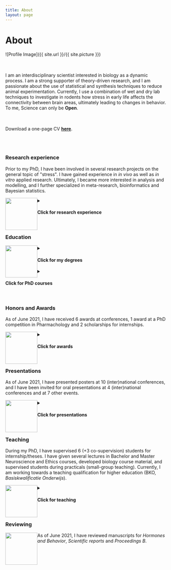 ```yaml
---
title: About
layout: page
---
```

<h1>About </h1>

![Profile Image]({{ site.url }}/{{ site.picture }})


<br><br>
I am an interdisciplinary scientist interested in biology as a dynamic process. I am a strong supporter of theory-driven research, and I am passionate about the use of statistical and synthesis techniques to reduce animal experimentation. Currently, I use a combination of wet and dry lab techniques to investigate in rodents how stress in early life affects the connectivity between brain areas, ultimately leading to changes in behavior. To me, Science can only be **Open**. 

<br><br>
Download a one-page CV [**here**](assets/Bonapersona_CV_Feb2021_onePage.pdf).
 
<br><br>



<h3>Research experience</h3>

Prior to my PhD, I have been involved in several research projects on the general topic of "stress". I have gained experience in *in vivo* as well as *in vitro* applied research. Ultimately, I became more interested in analysis and modelling, and I further specialized in meta-research, bioinformatics and Bayesian statistics.

<img src="{{site.url}}/assets/images/research.svg" width="100" height="100" style="float: left;" >
<details>
    <summary><h4>Click for research experience</h4></summary>
    
|  Position | Supervisor | Affiliation |  Brief description | When | 
|---------|---------|---------|---------|---------|
| PhD candidate | Prof. dr. Joëls & Prof. Hoijtink | UMC Utrecht Brain Center & Dept. Methodology & Statistics Utrecht University (NL) |  Combination of wet and dry lab techniques to give a global overview on the effects of stress on the brain | Sep 2017 - present | 
| Master Internship | Prof. dr. Walker | University of Edinburgh (UK) | In vitro and in vivo experiments to investigate glucocorticoids' delivery to tissues | Feb 2017 - July 2017 |
| Master Internship | Dr. Sarabdjitsingh (lab Joëls) | Brain Center Rudolf Magnus (NL) | Stress receptors and HPA axis reactivity in rodent model | Nov 2015 - Nov 2016 |
| Bachelor thesis | Dr. de Graaff | Wilhelmina Kinderziekenhuis (NL) | Music intervention to prevent emergence delirium in children after anaesthesia | July 2014 - May 2015 |
| Bachelor Internship | Dr. van Campen (lab Joëls) | Brain Center Rudolf Magnus (NL) | Quantification with Neurolucida of neuronal spine density in a mouse model of epilepsy | Aug 2013 - March 2014 |
</details>

<br>
<h3>Education</h3>

<img src="{{site.url}}/assets/images/education.svg" width="100" height="100" style="float: left;" >

<details>
  <summary><h4>Click for my degrees</h4></summary>
    
    
|  Degree | University | Additional activities | Grade | When |
|---------|----------|----------|----------|----------|
| PhD candidate | UMC Utrecht Brain Center & Dept. Methodology & Statistics Utrecht University (NL) |  PhD representative (2017-present), PhD council (2018-2019) | | Sep 2017 - present | 
| Master Neuroscience and Cognition | Utrecht University (NL) |  Chief student Journal Neuroscience & Cognition (2015-2016), selected member Excellence Programme U/Select, Master students' representative (2015-2017) | cum laude | Sep 2015 - August 2017 | 
| Bachelor of Science (minor Psychology and Statistics) | University College Utrecht (Liberal Arts and Sciences, NL) |  Chair committee MusicCo (2013-2015) | cum laude | Sep 2012 - July 2017 |
| Diploma Piano performance | Conservatorium Alessandria (IT) | Also student at conservatorium Vicenza, musical institute 'Puccini' (Gallarate, IT), international academy 'Cortot' (IT), masterclasses at 'Santa Cecilia' (IT) and 'Braine l'Alleaud' (BE) | 9.5/10 | Sep 2006 - Feb 2016 |

</details>

<details>
    <summary><h4>Click for PhD courses</h4></summary>
  
  ##### In depth courses
  * Teaching Neuroscience (UMC Brain Center, 2021)
  * Advanced Omics for Life Sciences (CS&D, Nov 2020)
  * Individual participant data meta-analyses (Julius Center, June 2020)
  * Neurobiology of stress and resilience (NSAS, August 2018)
  * Writing reproducible code (UU, Dec 2019)
  * Systematic reviews and meta-analyses of preclinical animal studies (Radboud UMC, May 2019)
  * This thing called Science (Jan-Dec 2018)
    
  ##### Soft-skills courses
  * Analytic storytelling (Sep 2020)
  * InDesign (Nov 2020)
  * Science communication (May-June 2019)
  * Explore personal qualities (2020)
  * Personal competences (July 2019)
</details>

<br>
<h3>Honors and Awards</h3>

As of June 2021, I have received 6 awards at conferences, 1 award at a PhD competition in Pharmachology and 2 scholarships for internships. 

<img src="{{site.url}}/assets/images/awards.svg" width="100" height="100" style="float: left;" >
<details>
  <summary><h4>Click for awards</h4></summary>
    
    
|  Award | Where | When |
|---------|----------|----------|
| Best **oral presentation** | Translational Neuroscience Day (NL) | 2019 |
| Best **oral presentation** | ONWAR PhD symposium (NL) | 2019 |
| Best **poster** | Dutch Neuroscience Meeting (NL) | 2018 | 
| | | |
| 2nd prize | FIGON - PhD competition in pharmachology (NL) | 2019 | 
| | | |
| **Travel** grant | S4 - Small Sample Size Solutions (NL, *postponed*) | 2020 | 
| **Travel** grant | ECNP - European College of Neuropsychopharmachology (FR, *cancelled*) | 2020 | 
| **Travel** grant | EBBS - European Brain Behaviour Society (CZ) | 2019 | 
| | | |
| scholarships | For master internships (cumulative, 4500e) | 2019 | 
   
</details>

<br>
<h3>Presentations</h3>

As of June 2021, I have presented posters at 10 (inter)national conferences, and I have been invited for oral presentations at 4 (inter)national conferences and at 7 other events.

<img src="{{site.url}}/assets/images/presentations.svg" width="100" height="100" style="float: left;" >
<details>
  <summary><h4>Click for presentations</h4></summary>
    
|  What | Where | When | 
|---------|----------|----------|
| Presentation conference *invite* | ASK MARIAN WHERE (NL) | 2021 | 
| Presentation conference *invite* | Open Science Symposium Utrecht (NL) | 2020 | 
| Presentation conference *invite* | Dutch Neuroscience Meeting (NL) | 2019 | 
| Presentation conference *invite* | Open Science Symposium Utrecht (NL) | 2020 | 
| | | | 
| Presentation *invite* | Social Lab (NL) | 2021 | 
| Presentation *invite* | Laboratory Animal Workers Meeting (UMC, NL) | 2021 | 
| Presentation *invite* | SYRCLE (NL) | 2021 | 
| Presentation *invite* | CID Spotlight (ADD LINK) (NL) | 2020 | 
| Presentation *invite* | Lucassen Lab (NL) | 2019 | 
| Presentation *invite* | Kemner Lab (NL) | 2018 | 
| | | | 
| Poster | Equator (DE) | 2020 | 
| Poster | Winter Stress conference (DE) | 2019 | 
| Poster | FENS Forum (DE) | 2016-2018 | 
| Poster | Dutch Neuroscience Meeting (NL) | 2016-2018 | 
| Poster | Science for Life (NL) | 2017 | 
| Poster | Translational Neuroscience Symposium (NL) | 2016 - 2017 | 
| Poster | Cardiovascular Symposium (UK) | 2017 | 
| | | |
| Masterclass | With Prof. Dr. Baram | 2019 | 

   
</details>

<br>
<h3>Teaching</h3>

During my PhD, I have supervised 6 (+3 co-supervision) students for internship/theses. I have given several lectures in Bachelor and Master Neuroscience and Ethics courses, developed biology course material, and supervised students during practicals (small-group teaching). 
Currently, I am working towards a teaching qualification for higher education (BKO, *Basiskwalificatie Onderwijs*). 

<img src="{{site.url}}/assets/images/teaching.svg" width="100" height="100" style="float: left;" >

<details>
  <summary><h4>Click for teaching</h4></summary>
    
|  What | Topic | University | Course | When |
|---------|----------|----------|----------|----------|
| Supervision | Development stress-nl database | Vrije Universiteit Amsterdam (NL) |  Master Internship **7 months** | 2020 |
| Supervision | Heterogeneity in meta-analysis | Vrije Universiteit Amsterdam (NL) | Master Thesis **2 months** | 2020 |
| Supervision | Early life adversity and immediate early genes | Utrecht University (NL) | Master Thesis **2 months** | 2020 |
| Supervision | GABA switch | Utrecht University (NL) | Master Thesis **2 months** | 2020 |
| Supervision | Development whole-brain temporal analysis | Utrecht University (NL) | Master Internship **9 months** | 2019 |
| Supervision | Early life adversity and GABA | University College Utrecht (NL) | Bachelor Thesis **5 months** | 2019 |
| Supervision | Sex-dependent behavior and early life adversity | University College Utrecht (NL) | Bachelor Thesis **5 months** | 2018 |
| Co-supervision | 3x | Utrecht University (NL) | Master Theses | 2017-2019 |
| | | | | |
| Lecture | The mouse brain after foot-shock | Leiden University (NL) | Master course Neuroscience | 2021 |
| Lecture | Methods in stress research | University College Utrecht (NL) | Bachelor course Cognitive Neuroscience | 2021 |
| Lecture | Methods in stress research | University College Amsterdam (NL) | Bachelor course Stress research | 2019-2020 |
| Lecture | Integrity and Data analysis | Utrecht University (NL) | Master course Fundamentals of Neuroscience | 2020 |
| Lecture | Methods in animal research | University College Utrecht (NL) | Bachelor course Cognitive Neuroscience | 2019-2020 |
| Lecture | What is Science | Utrecht University (NL) | Master course Fundamentals of Neuroscience | 2019 |
| Lecture | Meta-research | Utrecht University (NL) | Master course Fundamentals of Neuroscience | 2018 |
| | | | | |
| Practical | Layman communication | Utrecht University (NL) | Bachelor course Biology | 2017-2020 |
| Practical | Microscopy | Utrecht University (NL) | Master course Fundamentals of Neuroscience | 2017-2020 |
| Practical | Online Neuroscience Resources | Utrecht University (NL) | Master course Fundamentals of Neuroscience | 2017-2020 |
| Practical | Microscopy | Utrecht University (NL) | Bachelor course Advanced Neuroscience | 2019 |
   
</details>


<br>
<h3>Reviewing</h3>

<img src="{{site.url}}/assets/images/reviewing.svg" width="100" height="100" style="float: left;" >

As of June 2021, I have reviewed manuscripts for *Hormones and Behavior*, *Scientific reports* and *Proceedings B*. 

